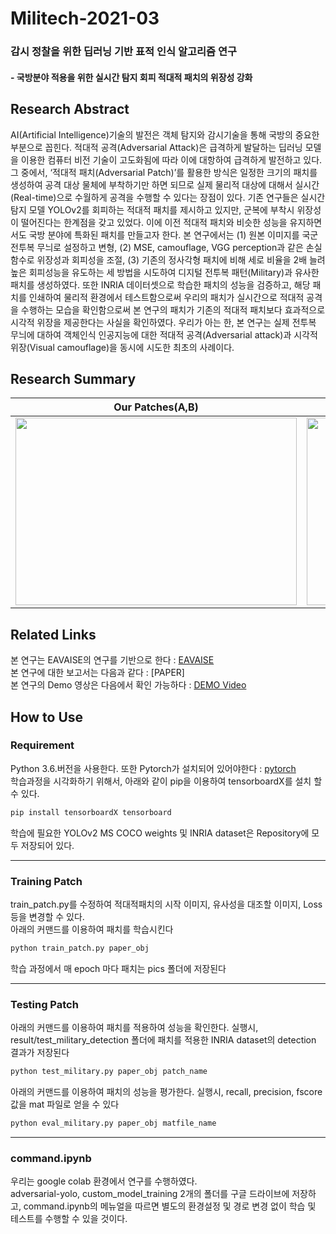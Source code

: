 # Militech-2021-03
### 감시 정찰을 위한 딥러닝 기반 표적 인식 알고리즘 연구
#### - 국방분야 적용을 위한 실시간 탐지 회피 적대적 패치의 위장성 강화

## Research Abstract
 AI(Artificial Intelligence)기술의 발전은 객체 탐지와 감시기술을 통해 국방의 중요한 부분으로 꼽힌다. 적대적 공격(Adversarial Attack)은 급격하게 발달하는 딥러닝 모델을 이용한 컴퓨터 비전 기술이 고도화됨에 따라 이에 대항하여 급격하게 발전하고 있다. 그 중에서, ‘적대적 패치(Adversarial Patch)’를 활용한 방식은 일정한 크기의 패치를 생성하여 공격 대상 물체에 부착하기만 하면 되므로 실제 물리적 대상에 대해서 실시간(Real-time)으로 수월하게 공격을 수행할 수 있다는 장점이 있다. 기존 연구들은 실시간 탐지 모델 YOLOv2를 회피하는 적대적 패치를 제시하고 있지만, 군복에 부착시 위장성이 떨어진다는 한계점을 갖고 있었다. 이에 이전 적대적 패치와 비슷한 성능을 유지하면서도 국방 분야에 특화된 패치를 만들고자 한다. 본 연구에서는 (1) 원본 이미지를 국군 전투복 무늬로 설정하고 변형, (2) MSE, camouflage, VGG perception과 같은 손실함수로 위장성과 회피성을 조절, (3) 기존의 정사각형 패치에 비해 세로 비율을 2배 늘려 높은 회피성능을 유도하는 세 방법을 시도하여 디지털 전투복 패턴(Military)과 유사한 패치를 생성하였다. 또한 INRIA 데이터셋으로 학습한 패치의 성능을 검증하고, 해당 패치를 인쇄하여 물리적 환경에서 테스트함으로써 우리의 패치가 실시간으로 적대적 공격을 수행하는 모습을 확인함으로써 본 연구의 패치가 기존의 적대적 패치보다 효과적으로 시각적 위장을 제공한다는 사실을 확인하였다. 우리가 아는 한, 본 연구는 실제 전투복 무늬에 대하여 객체인식 인공지능에 대한 적대적 공격(Adversarial attack)과 시각적 위장(Visual camouflage)을 동시에 시도한 최초의 사례이다.

## Research Summary
Our Patches(A,B)             |  PR curve
:-------------------------:|:-------------------------:
<img src="https://user-images.githubusercontent.com/55446340/144707095-b9626afd-2a0f-4779-9076-0b58deba421b.JPG" height="300" width="450"> | <img src="https://user-images.githubusercontent.com/55446340/144707110-4ec5daa5-fb44-463a-af90-36d3a8a409e6.jpg" height="300" width="450">



## Related Links
본 연구는 EAVAISE의 연구를 기반으로 한다 : [EAVAISE](https://gitlab.com/EAVISE/adversarial-yolo)   
본 연구에 대한 보고서는 다음과 같다 : [PAPER]  
본 연구의 Demo 영상은 다음에서 확인 가능하다 : [DEMO Video](https://www.youtube.com/playlist?list=PLuF6gVsuhzXLQ3RRzegTRQZsvZaoJJBk5)
 
## How to Use
### Requirement
Python 3.6.버전을 사용한다. 또한 Pytorch가 설치되어 있어야한다 : [pytorch](https://pytorch.org/)  
학습과정을 시각화하기 위해서, 아래와 같이 pip을 이용하여 tensorboardX를 설치 할 수 있다. 
```python
pip install tensorboardX tensorboard
```  
학습에 필요한 YOLOv2 MS COCO weights 및 INRIA dataset은 Repository에 모두 저장되어 있다.

---
### Training Patch
train_patch.py를 수정하여 적대적패치의 시작 이미지, 유사성을 대조할 이미지, Loss 등을 변경할 수 있다.  
아래의 커맨드를 이용하여 패치를 학습시킨다
```python
python train_patch.py paper_obj
```  
학습 과정에서 매 epoch 마다 패치는 pics 폴더에 저장된다  

---

### Testing Patch
아래의 커맨드를 이용하여 패치를 적용하여 성능을 확인한다. 실행시, result/test_military_detection 폴더에 패치를 적용한 INRIA dataset의 detection 결과가 저장된다  
```python
python test_military.py paper_obj patch_name
```    

아래의 커맨드를 이용하여 패치의 성능을 평가한다. 실행시, recall, precision, fscore 값을 mat 파일로 얻을 수 있다
```python
python eval_military.py paper_obj matfile_name
```    
 
---
### command.ipynb
우리는 google colab 환경에서 연구를 수행하였다.  
adversarial-yolo, custom_model_training 2개의 폴더를 구글 드라이브에 저장하고, command.ipynb의 메뉴얼을 따르면 별도의 환경설정 및 경로 변경 없이 학습 및 테스트를 수행할 수 있을 것이다.  


